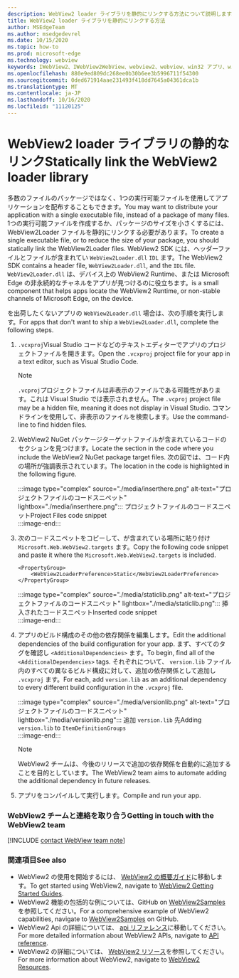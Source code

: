 ```yaml
---
description: WebView2 loader ライブラリを静的にリンクする方法について説明します。
title: WebView2 loader ライブラリを静的にリンクする方法
author: MSEdgeTeam
ms.author: msedgedevrel
ms.date: 10/15/2020
ms.topic: how-to
ms.prod: microsoft-edge
ms.technology: webview
keywords: IWebView2、IWebView2WebView、webview2、webview、win32 アプリ、win32、edge、ICoreWebView2、ICoreWebView2Host、browser control、edge html
ms.openlocfilehash: 880e9ed809dc268ee0b30b6ee3b5996711f54300
ms.sourcegitcommit: 0ded671914aae231493f418dd7645a04361dca1b
ms.translationtype: MT
ms.contentlocale: ja-JP
ms.lasthandoff: 10/16/2020
ms.locfileid: "11120125"
---
```

# <span data-ttu-id="8913b-104">WebView2 loader ライブラリの静的なリンク</span><span class="sxs-lookup"><span data-stu-id="8913b-104">Statically link the WebView2 loader library</span></span>  

<span data-ttu-id="8913b-105">多数のファイルのパッケージではなく、1つの実行可能ファイルを使用してアプリケーションを配布することもできます。</span><span class="sxs-lookup"><span data-stu-id="8913b-105">You may want to distribute your application with a single executable file, instead of a package of many files.</span></span> <span data-ttu-id="8913b-106">1つの実行可能ファイルを作成するか、パッケージのサイズを小さくするには、WebView2Loader ファイルを静的にリンクする必要があります。</span><span class="sxs-lookup"><span data-stu-id="8913b-106">To create a single executable file, or to reduce the size of your package, you should statically link the WebView2Loader files.</span></span> <span data-ttu-id="8913b-107">WebView2 SDK には、ヘッダーファイルとファイルが含まれてい `WebView2Loader.dll` `IDL` ます。</span><span class="sxs-lookup"><span data-stu-id="8913b-107">The WebView2 SDK contains a header file, `WebView2Loader.dll`, and the `IDL` file.</span></span> `WebView2Loader.dll` <span data-ttu-id="8913b-108">は、デバイス上の WebView2 Runtime、または Microsoft Edge の非永続的なチャネルをアプリが見つけるのに役立ちます。</span><span class="sxs-lookup"><span data-stu-id="8913b-108">is a small component that helps apps locate the WebView2 Runtime, or non-stable channels of Microsoft Edge, on the device.</span></span>  

<span data-ttu-id="8913b-109">を出荷したくないアプリの `WebView2Loader.dll` 場合は、次の手順を実行します。</span><span class="sxs-lookup"><span data-stu-id="8913b-109">For apps that don't want to ship a `WebView2Loader.dll`, complete the following steps.</span></span>  

1.  <span data-ttu-id="8913b-110">`.vcxproj`Visual Studio コードなどのテキストエディターでアプリのプロジェクトファイルを開きます。</span><span class="sxs-lookup"><span data-stu-id="8913b-110">Open the `.vcxproj` project file for your app in a text editor, such as Visual Studio Code.</span></span>  
    
    > [!NOTE]
    > <span data-ttu-id="8913b-111">`.vcproj`プロジェクトファイルは非表示のファイルである可能性があります。これは Visual Studio では表示されません。</span><span class="sxs-lookup"><span data-stu-id="8913b-111">The `.vcproj` project file may be a hidden file, meaning it does not display in Visual Studio.</span></span>  <span data-ttu-id="8913b-112">コマンドラインを使用して、非表示のファイルを検索します。</span><span class="sxs-lookup"><span data-stu-id="8913b-112">Use the command-line to find hidden files.</span></span>  
    
1.  <span data-ttu-id="8913b-113">WebView2 NuGet パッケージターゲットファイルが含まれているコードのセクションを見つけます。</span><span class="sxs-lookup"><span data-stu-id="8913b-113">Locate the section in the code where you include the WebView2 NuGet package target files.</span></span>  <span data-ttu-id="8913b-114">次の図では、コード内の場所が強調表示されています。</span><span class="sxs-lookup"><span data-stu-id="8913b-114">The location in the code is highlighted in the following figure.</span></span>  

    :::image type="complex" source="./media/inserthere.png" alt-text="プロジェクトファイルのコードスニペット" lightbox="./media/inserthere.png":::
       <span data-ttu-id="8913b-116">プロジェクトファイルのコードスニペット</span><span class="sxs-lookup"><span data-stu-id="8913b-116">Project Files code snippet</span></span>   
    :::image-end:::  
  
1.  <span data-ttu-id="8913b-117">次のコードスニペットをコピーして、が含まれている場所に貼り付け `Microsoft.Web.WebView2.targets` ます。</span><span class="sxs-lookup"><span data-stu-id="8913b-117">Copy the following code snippet and paste it where the `Microsoft.Web.WebView2.targets` is included.</span></span>  

    ```xaml
    <PropertyGroup> 
        <WebView2LoaderPreference>Static</WebView2LoaderPreference> 
    </PropertyGroup>
    ```
      
    :::image type="complex" source="./media/staticlib.png" alt-text="プロジェクトファイルのコードスニペット" lightbox="./media/staticlib.png":::
       <span data-ttu-id="8913b-119">挿入されたコードスニペット</span><span class="sxs-lookup"><span data-stu-id="8913b-119">Inserted code snippet</span></span>  
    :::image-end:::  
    
1.  <span data-ttu-id="8913b-120">アプリのビルド構成のその他の依存関係を編集します。</span><span class="sxs-lookup"><span data-stu-id="8913b-120">Edit the additional dependencies of the build configuration for your app.</span></span>  <span data-ttu-id="8913b-121">まず、すべてのタグを確認し `<AdditionalDependencies>` ます。</span><span class="sxs-lookup"><span data-stu-id="8913b-121">To begin, find all of the `<AdditionalDependencies>` tags.</span></span> <span data-ttu-id="8913b-122">それぞれについて、 `version.lib` ファイル内のすべての異なるビルド構成に対して、追加の依存関係として追加し `.vcxproj` ます。</span><span class="sxs-lookup"><span data-stu-id="8913b-122">For each, add `version.lib` as an additional dependency to every different build configuration in the `.vcxproj` file.</span></span>  
    
    :::image type="complex" source="./media/versionlib.png" alt-text="プロジェクトファイルのコードスニペット" lightbox="./media/versionlib.png":::
       <span data-ttu-id="8913b-124">追加 `version.lib` 先</span><span class="sxs-lookup"><span data-stu-id="8913b-124">Adding `version.lib` to</span></span> `ItemDefinitionGroups`  
    :::image-end:::  
    
    > [!NOTE]
    > <span data-ttu-id="8913b-125">WebView2 チームは、今後のリリースで追加の依存関係を自動的に追加することを目的としています。</span><span class="sxs-lookup"><span data-stu-id="8913b-125">The WebView2 team aims to automate adding the additional dependency in future releases.</span></span>  
    
1. <span data-ttu-id="8913b-126">アプリをコンパイルして実行します。</span><span class="sxs-lookup"><span data-stu-id="8913b-126">Compile and run your app.</span></span>

### <span data-ttu-id="8913b-127">WebView2 チームと連絡を取り合う</span><span class="sxs-lookup"><span data-stu-id="8913b-127">Getting in touch with the WebView2 team</span></span>  

[!INCLUDE [contact WebView team note](../includes/contact-webview-team-note.md)]  

### <span data-ttu-id="8913b-128">関連項目</span><span class="sxs-lookup"><span data-stu-id="8913b-128">See also</span></span>  

*   <span data-ttu-id="8913b-129">WebView2 の使用を開始するには、 [WebView2 の概要ガイド][Webview2MainGettingStarted]に移動します。</span><span class="sxs-lookup"><span data-stu-id="8913b-129">To get started using WebView2, navigate to [WebView2 Getting Started Guides][Webview2MainGettingStarted].</span></span>  
*   <span data-ttu-id="8913b-130">WebView2 機能の包括的な例については、GitHub on [WebView2Samples][GithubMicrosoftedgeWebview2samples] を参照してください。</span><span class="sxs-lookup"><span data-stu-id="8913b-130">For a comprehensive example of WebView2 capabilities, navigate to [WebView2Samples][GithubMicrosoftedgeWebview2samples] on GitHub.</span></span>
*   <span data-ttu-id="8913b-131">WebView2 Api の詳細については、 [api リファレンス][Webview2ApiReference]に移動してください。</span><span class="sxs-lookup"><span data-stu-id="8913b-131">For more detailed information about WebView2 APIs, navigate to [API reference][Webview2ApiReference].</span></span>
*   <span data-ttu-id="8913b-132">WebView2 の詳細については、 [WebView2 リソース][Webview2MainNextSteps]を参照してください。</span><span class="sxs-lookup"><span data-stu-id="8913b-132">For more information about WebView2, navigate to [WebView2 Resources][Webview2MainNextSteps].</span></span>

<!-- links -->  

[DevtoolsGuideChromiumMain]: ../../devtools-guide-chromium.md "Microsoft Edge (Chromium) 開発者ツール |Microsoft ドキュメント"  

[Webview2ApiReference]: ../webview2-api-reference.md "Microsoft Edge WebView2 API リファレンス |Microsoft ドキュメント"  
[Webview2MainNextSteps]: ../index.md#next-steps "次の手順-Microsoft Edge WebView2 の概要 (プレビュー) |Microsoft ドキュメント"  
[Webview2MainGettingStarted]: ../index.md#getting-started "はじめに-Microsoft Edge WebView2 の概要 (プレビュー) |Microsoft ドキュメント"  

[GithubMicrosoftedgeWebviewfeedbackMain]: https://github.com/MicrosoftEdge/WebViewFeedback "WebView フィードバック-MicrosoftEdge/WebViewFeedback |GitHub"  
[GithubMicrosoftedgeWebview2samples]: https://github.com/MicrosoftEdge/WebView2Samples "WebView2 サンプル-MicrosoftEdge/WebView2Samples |GitHub"  

[GithubMicrosoftVscodeJSDebugWhatsNew]: https://github.com/microsoft/vscode-js-debug#whats-new "新機能-Visual Studio コードの JavaScript デバッガー-microsoft/vscode-js-debug |GitHub"  

[GithubMicrosoftVscodeEdgeDebug2ReadmeChromiumWebviewApplications]: https://github.com/microsoft/vscode-edge-debug2/blob/master/README.md#microsoft-edge-chromium-webview-applications "Microsoft Edge (Chromium) WebView アプリケーション-Visual Studio Code-Microsoft Edge 用デバッガー-microsoft/vscode-edge-debug2 |GitHub"  
